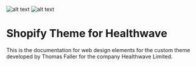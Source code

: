 ![alt text](https://res.cloudinary.com/djr6sgsbd/image/upload/c_scale,w_287/v1524129625/Logo-2016-web-2x.png "Healthwave logo") ![alt text](http://res.cloudinary.com/djr6sgsbd/image/upload/c_scale,h_119/v1530265710/shopify-logo.png "Shopify logo")

# Shopify Theme for Healthwave

This is the documentation for web design elements for the custom theme developed by Thomas Faller for the company Healthwave Limited.
